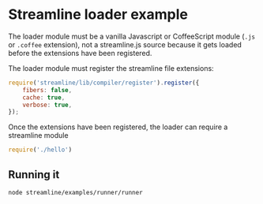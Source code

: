 
# Streamline loader example

The loader module must be a vanilla Javascript or CoffeeScript module 
(`.js` or `.coffee` extension), not a streamline.js source because
it gets loaded before the extensions have been registered.

The loader module must register the streamline file extensions:

``` javascript
require('streamline/lib/compiler/register').register({
	fibers: false,
	cache: true,
	verbose: true,
});
```

Once the extensions have been registered, the loader can require a streamline
module

``` javascript
require('./hello')
```

## Running it

``` sh
node streamline/examples/runner/runner
```
